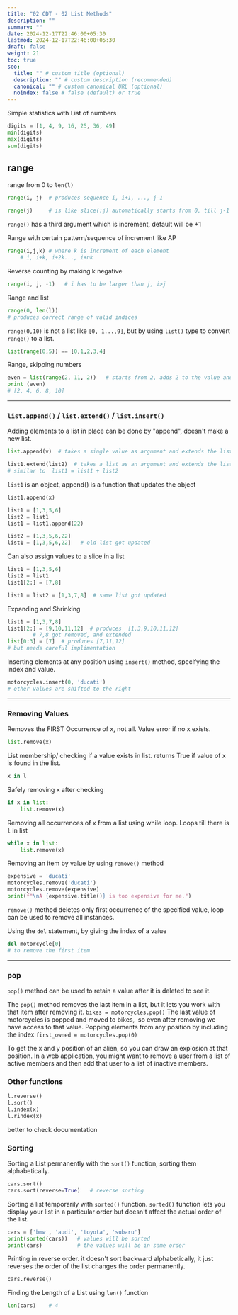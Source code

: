 ```yaml
---
title: "02 CDT - 02 List Methods"
description: ""
summary: ""
date: 2024-12-17T22:46:00+05:30
lastmod: 2024-12-17T22:46:00+05:30
draft: false
weight: 21
toc: true
seo:
  title: "" # custom title (optional)
  description: "" # custom description (recommended)
  canonical: "" # custom canonical URL (optional)
  noindex: false # false (default) or true
---
```




Simple statistics with List of numbers
```python
digits = [1, 4, 9, 16, 25, 36, 49]
min(digits)     
max(digits)     
sum(digits)
```


## range

range from 0 to `len(l)`
```python
range(i, j)  # produces sequence i, i+1, ..., j-1

range(j)     # is like slice(:j) automatically starts from 0, till j-1  
```
`range()` has a third argument which is increment, default will be +1  

Range with certain pattern/sequence of increment like AP
```python
range(i,j,k) # where k is increment of each element
    # i, i+k, i+2k..., i+nk                  
```

Reverse counting by making k negative
```python
range(i, j, -1)   # i has to be larger than j, i>j 
```

Range and list
```python
range(0, len(l))  
# produces correct range of valid indices
```

`range(0,10)` is not a list like `[0, 1...,9]`, but by using `list()` type to convert `range()` to a list.
```python
list(range(0,5)) == [0,1,2,3,4]
```

Range, skipping numbers
```python
even = list(range(2, 11, 2))   # starts from 2, adds 2 to the value and stops at 11
print (even)           
# [2, 4, 6, 8, 10]
```


___


### `list.append()` / `list.extend()` / `list.insert()`

Adding elements to a list in place can be done by "append", doesn't make a new list.
```python
list.append(v)  # takes a single value as argument and extends the list

list1.extend(list2)  # takes a list as an argument and extends the list
# similar to  list1 = list1 + list2
```

`list1` is an object, append() is a function that updates the object
```python
list1.append(x)
```

```python
list1 = [1,3,5,6]
list2 = list1
list1 = list1.append(22)

list2 = [1,3,5,6,22]
list1 = [1,3,5,6,22]   # old list got updated
```

Can also assign values to a slice in a list
```python
list1 = [1,3,5,6]
list2 = list1
list1[2:] = [7,8]

list1 = list2 = [1,3,7,8]  # same list got updated 
```

Expanding and Shrinking
```python
list1 = [1,3,7,8]
list1[2:] = [9,10,11,12]  # produces  [1,3,9,10,11,12]
        # 7,8 got removed, and extended
list[0:3] = [7]  # produces [7,11,12]   
# but needs careful implimentation
```

Inserting elements at any position using `insert()` method, specifying the index and value.
```python
motorcycles.insert(0, 'ducati')    
# other values are shifted to the right
```


___

### Removing Values

Removes the FIRST Occurrence of x, not all. Value error if no x exists.
```python
list.remove(x)  
```

List membership/ checking if a value exists in list. returns True if value of x is found in the list.
```python
x in l  
```

Safely removing x after checking
```python
if x in list:
    list.remove(x)
```

Removing all occurrences of x from a list using while loop. Loops till there is `l` in list
```python
while x in list:
    list.remove(x)
```

Removing an item by value by using `remove()` method
```python
expensive = 'ducati'
motorcycles.remove('ducati')
motorcycles.remove(expensive)
print(f"\nA {expensive.title()} is too expensive for me.")
```
`remove()` method deletes only first occurrence of the specified value, loop can be used to remove all instances.

Using the `del` statement, by giving the index of a value
```python 
del motorcycle[0]
# to remove the first item
```


____

### pop

`pop()` method can be used to retain a value after it is deleted to see it.

The `pop()` method removes the last item in a list, but it lets you work with that item after removing it. `bikes = motorcycles.pop()`
The last value of motorcycles is popped and moved to bikes,  so even after removing we have access to that value.
Popping elements from any position by including the index `first_owned = motorcycles.pop(0)`

To get the x and y position of an alien, so you can draw an explosion at that position.
In a web application, you might want to remove a user from a list of active members and then add that user to a list of inactive members.


### Other functions
```python
l.reverse()
l.sort()
l.index(x)
l.rindex(x)
```
better to check documentation


### Sorting

Sorting a List permanently with the `sort()` function, sorting them alphabetically.
```python
cars.sort()
cars.sort(reverse=True)   # reverse sorting
```

Sorting a list temporarily with `sorted()` function.
`sorted()` function lets you display your list in a particular order but doesn't affect the actual order of the list.
```python
cars = ['bmw', 'audi', 'toyota', 'subaru']
print(sorted(cars))   # values will be sorted
print(cars)           # the values will be in same order
```

Printing in reverse order.
it doesn't sort backward alphabetically, it just reverses the order of the list changes the order permanently. 
```python
cars.reverse()
```

Finding the Length of a List using `len()` function
```python
len(cars)    # 4
```


